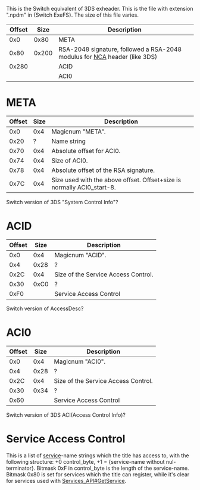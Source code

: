This is the Switch equivalent of 3DS exheader. This is the file with
extension ".npdm" in {Switch ExeFS}. The size of this file
varies.

| Offset     | Size       | Description                                                                                    |
| ---------- | ---------- | ---------------------------------------------------------------------------------------------- |
| 0x0        | 0x80       | META                                                                                           |
| 0x80       | 0x200      | RSA-2048 signature, followed a RSA-2048 modulus for [NCA](NCA.md "wikilink") header (like 3DS) |
| 0x280      | <Varies>   | ACID                                                                                           |
| <See META> | <See META> | ACI0                                                                                           |

# META

| Offset | Size | Description                                                             |
| ------ | ---- | ----------------------------------------------------------------------- |
| 0x0    | 0x4  | Magicnum "META".                                                        |
| 0x20   | ?    | Name string                                                             |
| 0x70   | 0x4  | Absolute offset for ACI0.                                               |
| 0x74   | 0x4  | Size of ACI0.                                                           |
| 0x78   | 0x4  | Absolute offset of the RSA signature.                                   |
| 0x7C   | 0x4  | Size used with the above offset. Offset+size is normally ACI0\_start-8. |

Switch version of 3DS "System Control Info"?

# ACID

| Offset | Size        | Description                         |
| ------ | ----------- | ----------------------------------- |
| 0x0    | 0x4         | Magicnum "ACID".                    |
| 0x4    | 0x28        | ?                                   |
| 0x2C   | 0x4         | Size of the Service Access Control. |
| 0x30   | 0xC0        | ?                                   |
| 0xF0   | <See above> | Service Access Control              |

Switch version of AccessDesc?

# ACI0

| Offset | Size        | Description                         |
| ------ | ----------- | ----------------------------------- |
| 0x0    | 0x4         | Magicnum "ACI0".                    |
| 0x4    | 0x28        | ?                                   |
| 0x2C   | 0x4         | Size of the Service Access Control. |
| 0x30   | 0x34        | ?                                   |
| 0x60   | <See above> | Service Access Control              |

Switch version of 3DS ACI(Access Control Info)?

# Service Access Control

This is a list of [service](Services%20API.md "wikilink")-name strings
which the title has access to, with the following structure: +0
control\_byte, +1 = {service-name without nul-terminator}. Bitmask 0xF
in control\_byte is the length of the service-name. Bitmask 0x80 is set
for services which the title can register, while it's clear for services
used with
[Services\_API\#GetService](Services%20API#GetService.md##GetService "wikilink").
